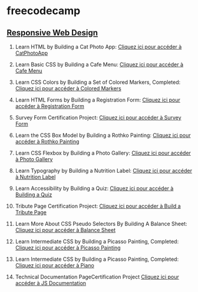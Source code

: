 # freecodecamp

## [Responsive Web Design](https://www.freecodecamp.org/learn/2022/responsive-web-design/)
1. Learn HTML by Building a Cat Photo App: [Cliquez ici pour accéder à CatPhotoApp](https://catphotoapp.mboucherba31stu.repl.co)

2. Learn Basic CSS by Building a Cafe Menu: [Cliquez ici pour accéder à Cafe Menu](https://cafe-menu.mboucherba31stu.repl.co)

3. Learn CSS Colors by Building a Set of Colored Markers, Completed: [Cliquez ici pour accéder à Colored Markers](https://colored-markers.mboucherba31stu.repl.co)

4. Learn HTML Forms by Building a Registration Form: [Cliquez ici pour accéder à Registration Form](https://registration-form.mboucherba31stu.repl.co)

5. Survey Form Certification Project: [Cliquez ici pour accéder à Survey Form](https://survey-form.mboucherba31stu.repl.co)

6. Learn the CSS Box Model by Building a Rothko Painting: [Cliquez ici pour accéder à Rothko Painting](https://rothko-painting.mboucherba31stu.repl.co)

7. Learn CSS Flexbox by Building a Photo Gallery: [Cliquez ici pour accéder à Photo Gallery](https://photo-gallery.mboucherba31stu.repl.co)

8. Learn Typography by Building a Nutrition Label: [Cliquez ici pour accéder à Nutrition Label](https://nutrition-label.mboucherba31stu.repl.co)

9. Learn Accessibility by Building a Quiz: [Cliquez ici pour accéder à Building a Quiz](https://accessibility-quiz.mboucherba31stu.repl.co)

10. Tribute Page Certification Project: [Cliquez ici pour accéder à Build a Tribute Page](https://build-a-tribute-page.mboucherba31stu.repl.co)

11. Learn More About CSS Pseudo Selectors By Building A Balance Sheet: [Cliquez ici pour accéder à Balance Sheet](https://balance-sheet.mboucherba31stu.repl.co)

12. Learn Intermediate CSS by Building a Picasso Painting, Completed: [Cliquez ici pour accéder à Picasso Painting](https://picasso-painting.mboucherba31stu.repl.co)

13. Learn Intermediate CSS by Building a Picasso Painting, Completed: [Cliquez ici pour accéder à Piano](https://piano.mboucherba31stu.repl.co)

14. Technical Documentation PageCertification Project [Cliquez ici pour accéder à JS Documentation](https://js-documentation.mboucherba31stu.repl.co)